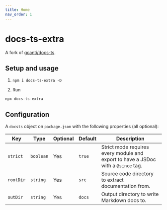 ```yaml
---
title: Home
nav_order: 1
---
```


# docs-ts-extra

A fork of [gcanti/docs-ts](https://github.com/gcanti/docs-ts).

## Setup and usage

1. `npm i docs-ts-extra -D`

2. Run

```sh
npx docs-ts-extra
```

## Configuration

A `docsts` object on `package.json` with the following properties (all optional):

| Key       | Type      | Optional | Default | Description                                                                       |
| --------- | --------- | -------- | ------- | --------------------------------------------------------------------------------- |
| `strict`  | `boolean` | Yes      | `true`  | Strict mode requires every module and export to have a JSDoc with a `@since` tag. |
| `rootDir` | `string`  | Yes      | `src`   | Source code directory to extract documentation from.                              |
| `outDir`  | `string`  | Yes      | `docs`  | Output directory to write Markdown docs to.                                       |
